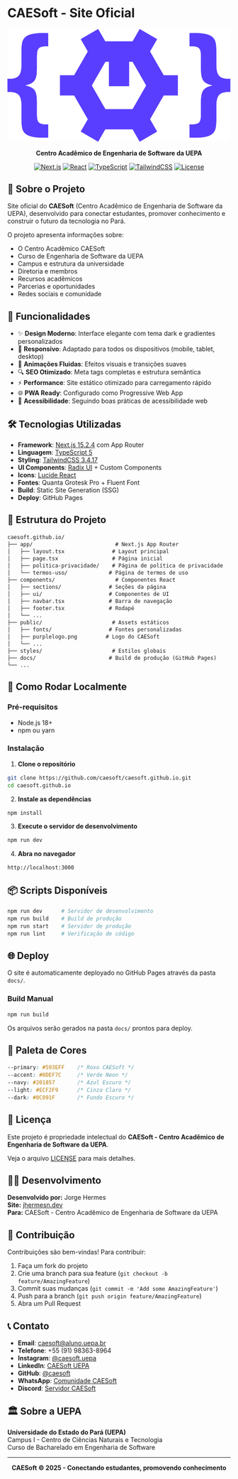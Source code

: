 # CAESoft - Site Oficial

<div align="center">
  <img src="public/purplelogo.png" alt="CAESoft Logo">
  
  **Centro Acadêmico de Engenharia de Software da UEPA**
  
  [![Next.js](https://img.shields.io/badge/Next.js-15.2.4-black)](https://nextjs.org/)
  [![React](https://img.shields.io/badge/React-19-blue)](https://reactjs.org/)
  [![TypeScript](https://img.shields.io/badge/TypeScript-5-blue)](https://www.typescriptlang.org/)
  [![TailwindCSS](https://img.shields.io/badge/TailwindCSS-3.4.17-blue)](https://tailwindcss.com/)
  [![License](https://img.shields.io/badge/License-Custom-red)](./LICENSE)
</div>

## 📖 Sobre o Projeto

Site oficial do **CAESoft** (Centro Acadêmico de Engenharia de Software da UEPA), desenvolvido para conectar estudantes, promover conhecimento e construir o futuro da tecnologia no Pará.

O projeto apresenta informações sobre:
- O Centro Acadêmico CAESoft
- Curso de Engenharia de Software da UEPA
- Campus e estrutura da universidade
- Diretoria e membros
- Recursos acadêmicos
- Parcerias e oportunidades
- Redes sociais e comunidade

## 🚀 Funcionalidades

- ✨ **Design Moderno**: Interface elegante com tema dark e gradientes personalizados
- 📱 **Responsivo**: Adaptado para todos os dispositivos (mobile, tablet, desktop)
- 🎨 **Animações Fluidas**: Efeitos visuais e transições suaves
- 🔍 **SEO Otimizado**: Meta tags completas e estrutura semântica
- ⚡ **Performance**: Site estático otimizado para carregamento rápido
- 🌐 **PWA Ready**: Configurado como Progressive Web App
- 🎯 **Acessibilidade**: Seguindo boas práticas de acessibilidade web

## 🛠️ Tecnologias Utilizadas

- **Framework**: [Next.js 15.2.4](https://nextjs.org/) com App Router
- **Linguagem**: [TypeScript 5](https://www.typescriptlang.org/)
- **Styling**: [TailwindCSS 3.4.17](https://tailwindcss.com/)
- **UI Components**: [Radix UI](https://www.radix-ui.com/) + Custom Components
- **Icons**: [Lucide React](https://lucide.dev/)
- **Fontes**: Quanta Grotesk Pro + Fluent Font
- **Build**: Static Site Generation (SSG)
- **Deploy**: GitHub Pages

## 📁 Estrutura do Projeto

```
caesoft.github.io/
├── app/                          # Next.js App Router
│   ├── layout.tsx               # Layout principal
│   ├── page.tsx                 # Página inicial
│   ├── politica-privacidade/    # Página de política de privacidade
│   └── termos-uso/             # Página de termos de uso
├── components/                   # Componentes React
│   ├── sections/               # Seções da página
│   ├── ui/                     # Componentes de UI
│   ├── navbar.tsx              # Barra de navegação
│   ├── footer.tsx              # Rodapé
│   └── ...
├── public/                      # Assets estáticos
│   ├── fonts/                  # Fontes personalizadas
│   ├── purplelogo.png         # Logo do CAESoft
│   └── ...
├── styles/                      # Estilos globais
├── docs/                       # Build de produção (GitHub Pages)
└── ...
```

## 🚀 Como Rodar Localmente

### Pré-requisitos
- Node.js 18+ 
- npm ou yarn

### Instalação

1. **Clone o repositório**
```bash
git clone https://github.com/caesoft/caesoft.github.io.git
cd caesoft.github.io
```

2. **Instale as dependências**
```bash
npm install
```

3. **Execute o servidor de desenvolvimento**
```bash
npm run dev
```

4. **Abra no navegador**
```
http://localhost:3000
```

## 📦 Scripts Disponíveis

```bash
npm run dev      # Servidor de desenvolvimento
npm run build    # Build de produção
npm run start    # Servidor de produção
npm run lint     # Verificação de código
```

## 🌐 Deploy

O site é automaticamente deployado no GitHub Pages através da pasta `docs/`.

### Build Manual
```bash
npm run build
```

Os arquivos serão gerados na pasta `docs/` prontos para deploy.

## 🎨 Paleta de Cores

```css
--primary: #593EFF    /* Roxo CAESoft */
--accent: #0DEF7C     /* Verde Neon */
--navy: #201857       /* Azul Escuro */
--light: #ECF2F9      /* Cinza Claro */
--dark: #0C091F       /* Fundo Escuro */
```

## 📄 Licença

Este projeto é propriedade intelectual do **CAESoft - Centro Acadêmico de Engenharia de Software da UEPA**.

Veja o arquivo [LICENSE](./LICENSE) para mais detalhes.

## 👨‍💻 Desenvolvimento

**Desenvolvido por:** Jorge Hermes  
**Site:** [jhermesn.dev](https://jhermesn.dev)  
**Para:** CAESoft - Centro Acadêmico de Engenharia de Software da UEPA

## 🤝 Contribuição

Contribuições são bem-vindas! Para contribuir:

1. Faça um fork do projeto
2. Crie uma branch para sua feature (`git checkout -b feature/AmazingFeature`)
3. Commit suas mudanças (`git commit -m 'Add some AmazingFeature'`)
4. Push para a branch (`git push origin feature/AmazingFeature`)
5. Abra um Pull Request

## 📞 Contato

- **Email**: caesoft@aluno.uepa.br
- **Telefone**: +55 (91) 98363-8964
- **Instagram**: [@caesoft.uepa](https://instagram.com/caesoft.uepa)
- **LinkedIn**: [CAESoft UEPA](https://linkedin.com/in/caesoft-uepa)
- **GitHub**: [@caesoft](https://github.com/caesoft)
- **WhatsApp**: [Comunidade CAESoft](https://chat.whatsapp.com/LFzVOJoxqqk7jWsu8Cmuzc)
- **Discord**: [Servidor CAESoft](https://discord.gg/23qVdpmbZ8)

## 🏛️ Sobre a UEPA

**Universidade do Estado do Pará (UEPA)**  
Campus I - Centro de Ciências Naturais e Tecnologia  
Curso de Bacharelado em Engenharia de Software

---

<div align="center">
  <strong>CAESoft © 2025 - Conectando estudantes, promovendo conhecimento</strong>
</div> 